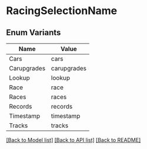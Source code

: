 # RacingSelectionName

## Enum Variants

| Name | Value |
|---- | -----|
| Cars | cars |
| Carupgrades | carupgrades |
| Lookup | lookup |
| Race | race |
| Races | races |
| Records | records |
| Timestamp | timestamp |
| Tracks | tracks |


[[Back to Model list]](../README.md#documentation-for-models) [[Back to API list]](../README.md#documentation-for-api-endpoints) [[Back to README]](../README.md)


